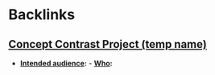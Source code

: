 
# Backlinks
## [Concept Contrast Project (temp name)](<Concept Contrast Project (temp name).md>)
- **[Intended audience](<Intended audience.md>):**
        - **[Who](<Who.md>):**

